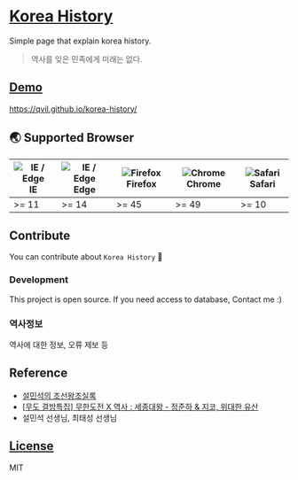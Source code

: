 # [Korea History](https://github.com/qvil/korea-history)

Simple page that explain korea history.

> 역사를 잊은 민족에게 미래는 없다.

## [Demo](https://qvil.github.io/korea-history/)

https://qvil.github.io/korea-history/

<!-- ![demo.png](demo.png) -->

<!-- ## Prerequisites

- Node.js >= 8.x (Recommended the latest version)

## Install

```
npm install
```

## Start

```
npm start
``` -->

## 🌏 Supported Browser

| <img src="https://user-images.githubusercontent.com/1215767/34348590-250b3ca2-ea4f-11e7-9efb-da953359321f.png" alt="IE / Edge" /> IE | <img src="https://user-images.githubusercontent.com/1215767/34348380-93e77ae8-ea4d-11e7-8696-9a989ddbbbf5.png" alt="IE / Edge" /> Edge | <img src="https://user-images.githubusercontent.com/1215767/34348383-9e7ed492-ea4d-11e7-910c-03b39d52f496.png" alt="Firefox" /> Firefox | <img src="https://user-images.githubusercontent.com/1215767/34348387-a2e64588-ea4d-11e7-8267-a43365103afe.png" alt="Chrome" /> Chrome | <img src="https://user-images.githubusercontent.com/1215767/34348394-a981f892-ea4d-11e7-9156-d128d58386b9.png" alt="Safari" /> Safari |
| ------------------------------------------------------------------------------------------------------------------------------------ | -------------------------------------------------------------------------------------------------------------------------------------- | --------------------------------------------------------------------------------------------------------------------------------------- | ------------------------------------------------------------------------------------------------------------------------------------- | ------------------------------------------------------------------------------------------------------------------------------------- |
| >= 11                                                                                                                                | >= 14                                                                                                                                  | >= 45                                                                                                                                   | >= 49                                                                                                                                 | >= 10                                                                                                                                 |

## Contribute

You can contribute about `Korea History` 🚀

### Development

This project is open source. If you need access to database, Contact me :)

### 역사정보

역사에 대한 정보, 오류 제보 등

## Reference

- [설민석의 조선왕조실록](https://www.kyobobook.co.kr/product/detailViewKor.laf?ejkGb=KOR&linkClass=19091315&barcode=9788933870693)
- [[무도 결방특집] 무한도전 X 역사 : 세종대왕 - 정준하 & 지코, 위대한 유산
  ](https://www.youtube.com/watch?v=5xHZhg0puyM)
- 설민석 선생님, 최태성 선생님

## [License](https://github.com/qvil/korea-history/blob/master/LICENSE)

MIT
